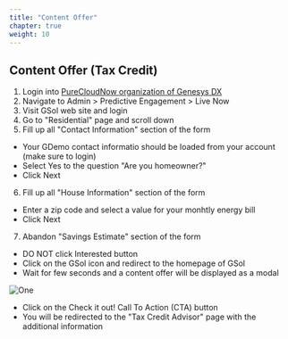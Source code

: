 ```yaml
---
title: "Content Offer"
chapter: true
weight: 10
---
```


## Content Offer (Tax Credit)
1. Login into [PureCloudNow organization of Genesys DX](https://login.mypurecloud.com/#/authenticate-adv/org/purecloudnow)
2. Navigate to Admin > Predictive Engagement > Live Now
3. Visit GSol web site and login 
4. Go to "Residential" page and scroll down
5. Fill up all "Contact Information" section of the form
- Your GDemo contact informatio should be loaded from your account (make sure to login)
- Select Yes to the question "Are you homeowner?"
- Click   Next  
6. Fill up all "House Information" section of the form
- Enter a zip code and select a value for your monhtly energy bill
- Click   Next  
7. Abandon "Savings Estimate" section of the form
- DO NOT click   Interested   button
- Click on the GSol icon and redirect to the homepage of GSol 
- Wait for few seconds and a content offer will be displayed as a modal

![One](/images/Login.PNG)

- Click on the   Check it out!   Call To Action (CTA) button 
- You will be redirected to the "Tax Credit Advisor" page with the additional information
